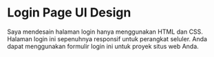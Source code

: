 # Login Page UI Design
Saya mendesain halaman login hanya menggunakan HTML dan CSS. Halaman login ini sepenuhnya responsif untuk perangkat seluler. Anda dapat menggunakan formulir login ini untuk proyek situs web Anda.
